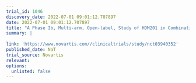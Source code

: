 ```yaml
---
trial_id: 1046
discovery_date: 2022-07-01 09:01:12.707897
date: 2022-07-01 09:01:12.707897
title: "A Phase Ib, Multi-arm, Open-label, Study of HDM201 in Combination With MBG453 or Venetoclax in Adult Subjects With Acute Myeloid Leukemia (AML) or High-risk Myelodysplastic Syndrome (MDS)"
summary: |
  
link: 'https://www.novartis.com//clinicaltrials/study/nct03940352'
published_date: NaT
trial_source: Novartis
relevant: 
options:
  unlisted: false
---
```

